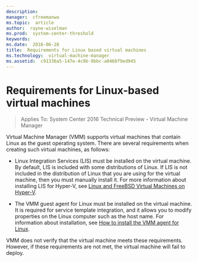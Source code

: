 ```yaml
---
description:  
manager:  cfreemanwa
ms.topic:  article
author:  rayne-wiselman
ms.prod:  system-center-threshold
keywords:  
ms.date:  2016-06-28
title:  Requirements for Linux based virtual machines
ms.technology:  virtual-machine-manager
ms.assetid:  c91336a5-147e-4c9b-9bbc-a0468f9ed945
---
```


# Requirements for Linux-based virtual machines

>Applies To: System Center 2016 Technical Preview - Virtual Machine Manager

Virtual Machine Manager (VMM) supports virtual machines that contain Linux as the guest operating system. There are several requirements when creating such virtual machines, as follows:

-   Linux Integration Services (LIS) must be installed on the virtual machine. By default, LIS is included with some distributions of Linux. If LIS is not included in the distribution of Linux that you are using for the virtual machine, then you must manually install it. For more information about installing LIS for Hyper-V, see [Linux and FreeBSD Virtual Machines on Hyper-V](http://technet.microsoft.com/library/dn531030.aspx).

-   The VMM guest agent for Linux must be installed on the virtual machine. It is required for service template integration, and it allows you to modify properties on the Linux computer such as the host name. For information about installation, see [How to install the VMM agent for Linux](How-to-install-the-VMM-agent-for-Linux.md).

VMM does not verify that the virtual machine meets these requirements. However, if these requirements are not met, the virtual machine will fail to deploy.





